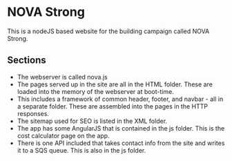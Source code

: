 NOVA Strong
===========
This is a nodeJS based website for the building campaign called NOVA Strong.

Sections
--------

* The webserver is called nova.js
* The pages served up in the site are all in the HTML folder.  These are loaded into the memory of the webserver at boot-time.
* This includes a framework of common header, footer, and navbar - all in a separate folder.  These are assembled into the pages in the HTTP responses.
* The sitemap used for SEO is listed in the XML folder.
* The app has some AngularJS that is contained in the js folder.  This is the cost calculator page on the app.
* There is one API included that takes contact info from the site and writes it to a SQS queue.  This is also in the js folder.
